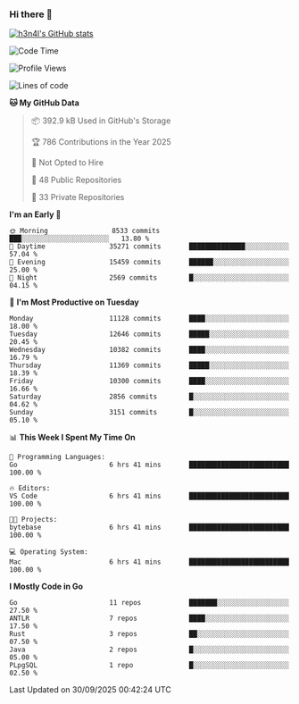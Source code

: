 ### Hi there 👋

[![h3n4l's GitHub stats](https://github-readme-stats.vercel.app/api?username=h3n4l&count_private=true&show_icons=true&theme=radical)](https://github.com/h3n4l/github-readme-stats)

<!--START_SECTION:waka-->
![Code Time](http://img.shields.io/badge/Code%20Time-2%2C312%20hrs%2043%20mins-blue)

![Profile Views](http://img.shields.io/badge/Profile%20Views-0-blue)

![Lines of code](https://img.shields.io/badge/From%20Hello%20World%20I%27ve%20Written-23.1%20million%20lines%20of%20code-blue)

**🐱 My GitHub Data** 

> 📦 392.9 kB Used in GitHub's Storage 
 > 
> 🏆 786 Contributions in the Year 2025
 > 
> 🚫 Not Opted to Hire
 > 
> 📜 48 Public Repositories 
 > 
> 🔑 33 Private Repositories 
 > 
**I'm an Early 🐤** 

```text
🌞 Morning                8533 commits        ███░░░░░░░░░░░░░░░░░░░░░░   13.80 % 
🌆 Daytime                35271 commits       ██████████████░░░░░░░░░░░   57.04 % 
🌃 Evening                15459 commits       ██████░░░░░░░░░░░░░░░░░░░   25.00 % 
🌙 Night                  2569 commits        █░░░░░░░░░░░░░░░░░░░░░░░░   04.15 % 
```
📅 **I'm Most Productive on Tuesday** 

```text
Monday                   11128 commits       ████░░░░░░░░░░░░░░░░░░░░░   18.00 % 
Tuesday                  12646 commits       █████░░░░░░░░░░░░░░░░░░░░   20.45 % 
Wednesday                10382 commits       ████░░░░░░░░░░░░░░░░░░░░░   16.79 % 
Thursday                 11369 commits       █████░░░░░░░░░░░░░░░░░░░░   18.39 % 
Friday                   10300 commits       ████░░░░░░░░░░░░░░░░░░░░░   16.66 % 
Saturday                 2856 commits        █░░░░░░░░░░░░░░░░░░░░░░░░   04.62 % 
Sunday                   3151 commits        █░░░░░░░░░░░░░░░░░░░░░░░░   05.10 % 
```


📊 **This Week I Spent My Time On** 

```text
💬 Programming Languages: 
Go                       6 hrs 41 mins       █████████████████████████   100.00 % 

🔥 Editors: 
VS Code                  6 hrs 41 mins       █████████████████████████   100.00 % 

🐱‍💻 Projects: 
bytebase                 6 hrs 41 mins       █████████████████████████   100.00 % 

💻 Operating System: 
Mac                      6 hrs 41 mins       █████████████████████████   100.00 % 
```

**I Mostly Code in Go** 

```text
Go                       11 repos            ███████░░░░░░░░░░░░░░░░░░   27.50 % 
ANTLR                    7 repos             ████░░░░░░░░░░░░░░░░░░░░░   17.50 % 
Rust                     3 repos             ██░░░░░░░░░░░░░░░░░░░░░░░   07.50 % 
Java                     2 repos             █░░░░░░░░░░░░░░░░░░░░░░░░   05.00 % 
PLpgSQL                  1 repo              █░░░░░░░░░░░░░░░░░░░░░░░░   02.50 % 
```




 Last Updated on 30/09/2025 00:42:24 UTC
<!--END_SECTION:waka-->

